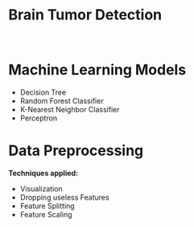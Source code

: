 
<h1>Brain Tumor Detection</h1>
</br>

<h1>Machine Learning Models</h1>

- Decision Tree
- Random Forest Classifier
- K-Nearest Neighbor Classifier
- Perceptron

<h1>Data Preprocessing</h1>

**Techniques applied:</br>**

 - Visualization 
 - Dropping useless Features
 - Feature Splitting 
 - Feature Scaling
